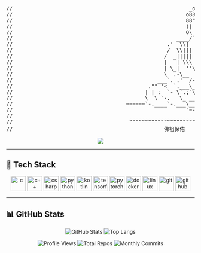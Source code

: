 <pre>
                                                  
//                                                        _ooOoo_
//                                                       o8888888o
//                                                       88" . "88
//                                                       (| -_- |)
//                                                       O\  =  /O
//                                                    ____/`---'\____
//                                                 .'  \\|     |//  `.
//                                                 /  \\|||  :  |||//  \
//                                                /  _||||| -:- |||||-  \
//                                                |   | \\\  -  /// |   |
//                                                | \_|  ''\---/''  |   |
//                                                \  .-\__  `-`  ___/-. /
//                                              ___`. .'  /--.--\  `. . __
//                                           ."" '<  `.___\_<|>_/___.'  >'"".
//                                          | | :  `- \`.;`\ _ /`;.`/ - ` : | |
//                                          \  \ `-.   \_ __\ /__ _/   .-` /  /
//                                    ======`-.____`-.___\_____/___.-`____.-'======
//                                                       `=---='
//
//                                     ^^^^^^^^^^^^^^^^^^^^^^^^^^^^^^^^^^^^^^^^^^^^^
//                                                佛祖保佑       永無 Bug
</pre>



<p align="center">
  <img src="https://readme-typing-svg.herokuapp.com/?lines=Hello+World!+I'm+Okra;CS+Student;Interested+in+Machine+Learning.;&center=true&size=22">
</p>

---

## 🧰 Tech Stack
<p align="center">
  <img src="https://cdn.jsdelivr.net/gh/devicons/devicon/icons/c/c-original.svg" height="40" alt="c"/>
  <img src="https://cdn.jsdelivr.net/gh/devicons/devicon/icons/cplusplus/cplusplus-original.svg" height="40" alt="c++"/>
  <img src="https://cdn.jsdelivr.net/gh/devicons/devicon/icons/csharp/csharp-original.svg" height="40" alt="csharp"/>
  <img src="https://cdn.jsdelivr.net/gh/devicons/devicon/icons/python/python-original.svg" height="40" alt="python"/>
  <img src="https://cdn.jsdelivr.net/gh/devicons/devicon/icons/kotlin/kotlin-original.svg" height="40" alt="kotlin"/>
  <img src="https://cdn.jsdelivr.net/gh/devicons/devicon/icons/tensorflow/tensorflow-original.svg" height="40" alt="tensorflow"/>
  <img src="https://cdn.jsdelivr.net/gh/devicons/devicon/icons/pytorch/pytorch-original.svg" height="40" alt="pytorch"/>
  <img src="https://cdn.jsdelivr.net/gh/devicons/devicon/icons/docker/docker-original.svg" height="40" alt="docker"/>
  <img src="https://cdn.jsdelivr.net/gh/devicons/devicon/icons/linux/linux-original.svg" height="40" alt="linux"/>
  <img src="https://cdn.jsdelivr.net/gh/devicons/devicon/icons/git/git-original.svg" height="40" alt="git"/>
  <img src="https://cdn.jsdelivr.net/gh/devicons/devicon/icons/github/github-original.svg" height="40" alt="github"/>
</p>

---
## 📊 GitHub Stats

<div align="center">
  <img src="https://github-readme-stats.vercel.app/api?username=Okra77&show_icons=true&theme=tokyonight" alt="GitHub Stats" />
  <img src="https://github-readme-stats.vercel.app/api/top-langs/?username=Okra77&layout=compact&theme=tokyonight" alt="Top Langs" />
  <p align="center">
  <img src="https://komarev.com/ghpvc/?username=Okra77&label=Profile+Views&color=0e75b6&style=flat" alt="Profile Views" />
  <img src="https://badges.pufler.dev/repos/Okra77" alt="Total Repos" />
  <img src="https://badges.pufler.dev/commits/monthly/Okra77" alt="Monthly Commits" />
</p>

</div>


